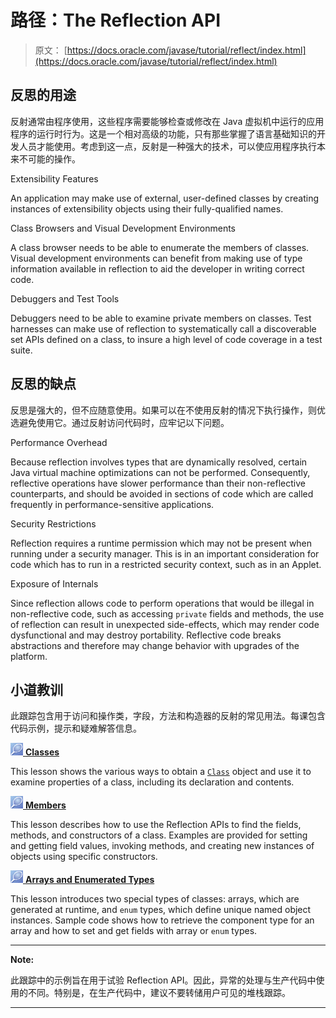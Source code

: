 # 路径：The Reflection API

> 原文： [https://docs.oracle.com/javase/tutorial/reflect/index.html](https://docs.oracle.com/javase/tutorial/reflect/index.html)

## 反思的用途

反射通常由程序使用，这些程序需要能够检查或修改在 Java 虚拟机中运行的应用程序的运行时行为。这是一个相对高级的功能，只有那些掌握了语言基础知识的开发人员才能使用。考虑到这一点，反射是一种强大的技术，可以使应用程序执行本来不可能的操作。

Extensibility Features

An application may make use of external, user-defined classes by creating instances of extensibility objects using their fully-qualified names.

Class Browsers and Visual Development Environments

A class browser needs to be able to enumerate the members of classes. Visual development environments can benefit from making use of type information available in reflection to aid the developer in writing correct code.

Debuggers and Test Tools

Debuggers need to be able to examine private members on classes. Test harnesses can make use of reflection to systematically call a discoverable set APIs defined on a class, to insure a high level of code coverage in a test suite.

## 反思的缺点

反思是强大的，但不应随意使用。如果可以在不使用反射的情况下执行操作，则优选避免使用它。通过反射访问代码时，应牢记以下问题。

Performance Overhead

Because reflection involves types that are dynamically resolved, certain Java virtual machine optimizations can not be performed. Consequently, reflective operations have slower performance than their non-reflective counterparts, and should be avoided in sections of code which are called frequently in performance-sensitive applications.

Security Restrictions

Reflection requires a runtime permission which may not be present when running under a security manager. This is in an important consideration for code which has to run in a restricted security context, such as in an Applet.

Exposure of Internals

Since reflection allows code to perform operations that would be illegal in non-reflective code, such as accessing `private` fields and methods, the use of reflection can result in unexpected side-effects, which may render code dysfunctional and may destroy portability. Reflective code breaks abstractions and therefore may change behavior with upgrades of the platform.

## 小道教训

此跟踪包含用于访问和操作类，字段，方法和构造器的反射的常见用法。每课包含代码示例，提示和疑难解答信息。

[![trail icon](img/0979d5472fbcdfccbc278a3a62946f2f.jpg) **Classes**](class/index.html)

This lesson shows the various ways to obtain a [`Class`](https://docs.oracle.com/javase/8/docs/api/java/lang/Class.html) object and use it to examine properties of a class, including its declaration and contents.

[![trail icon](img/0979d5472fbcdfccbc278a3a62946f2f.jpg) **Members**](member/index.html)

This lesson describes how to use the Reflection APIs to find the fields, methods, and constructors of a class. Examples are provided for setting and getting field values, invoking methods, and creating new instances of objects using specific constructors.

[![trail icon](img/0979d5472fbcdfccbc278a3a62946f2f.jpg) **Arrays and Enumerated Types**](special/index.html)

This lesson introduces two special types of classes: arrays, which are generated at runtime, and `enum` types, which define unique named object instances. Sample code shows how to retrieve the component type for an array and how to set and get fields with array or `enum` types.

* * *

**Note:** 

此跟踪中的示例旨在用于试验 Reflection API。因此，异常的处理与生产代码中使用的不同。特别是，在生产代码中，建议不要转储用户可见的堆栈跟踪。

* * *